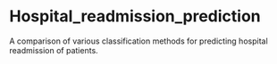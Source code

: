 # Hospital_readmission_prediction
A comparison of various classification methods for predicting hospital readmission of patients.
